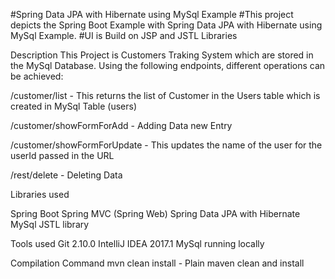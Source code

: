 #Spring Data JPA with Hibernate using MySql Example
#This project depicts the Spring Boot Example with Spring Data JPA with Hibernate using MySql Example.
#UI is Build on JSP and JSTL Libraries

Description
This Project is Customers Traking System which are stored in the MySql Database. Using the following endpoints, different operations can be achieved:

/customer/list - This returns the list of Customer in the Users table which is created in MySql Table (users)

/customer/showFormForAdd - Adding Data new Entry

/customer/showFormForUpdate - This updates the name of the user for the userId passed in the URL

/rest/delete - Deleting Data


Libraries used

Spring Boot
Spring MVC (Spring Web)
Spring Data JPA with Hibernate
MySql
JSTL library

Tools used
Git 2.10.0
IntelliJ IDEA 2017.1
MySql running locally

Compilation Command
mvn clean install - Plain maven clean and install
